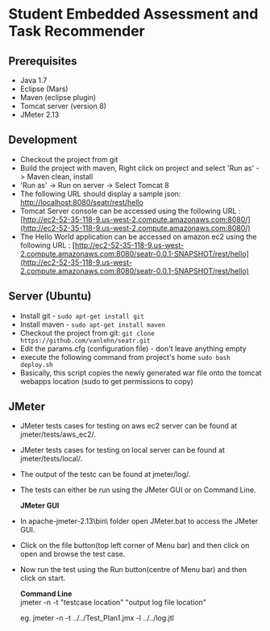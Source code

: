 # Student Embedded Assessment and Task Recommender

## Prerequisites
- Java 1.7
- Eclipse (Mars)
- Maven (eclipse plugin)
- Tomcat server (version 8)
- JMeter 2.13

## Development
- Checkout the project from git 
- Build the project with maven, Right click on project and select 'Run as' -> Maven clean, install
- 'Run as' -> Run on server -> Select Tomcat 8
- The following URL should display a sample json: [http://localhost:8080/seatr/rest/hello](http://localhost:8080/seatr/rest/hello)
- Tomcat Server console can be accessed using the following URL : [http://ec2-52-35-118-9.us-west-2.compute.amazonaws.com:8080/](http://ec2-52-35-118-9.us-west-2.compute.amazonaws.com:8080/)
- The Hello World application can be accessed on amazon ec2 using the following URL : [http://ec2-52-35-118-9.us-west-2.compute.amazonaws.com:8080/seatr-0.0.1-SNAPSHOT/rest/hello](http://ec2-52-35-118-9.us-west-2.compute.amazonaws.com:8080/seatr-0.0.1-SNAPSHOT/rest/hello)

## Server (Ubuntu)
- Install git - `sudo apt-get install git`
- Install maven - `sudo apt-get install maven`
- Checkout the project from git: `git clone https://github.com/vanlehn/seatr.git`
- Edit the params.cfg (configuration file) - don't leave anything empty
- execute the following command from project's home `sudo bash deploy.sh`
- Basically, this script copies the newly generated war file onto the tomcat webapps location (sudo to get permissions to copy)

## JMeter
- JMeter tests cases for testing on aws ec2 server can be found at jmeter/tests/aws_ec2/.
- JMeter tests cases for testing on local server can be found at jmeter/tests/local/.
- The output of the testc can be found at jmeter/log/.
- The tests can either be run using the JMeter GUI or on Command Line.

  <b>JMeter GUI</b>
- In apache-jmeter-2.13\bin\ folder open JMeter.bat to access the JMeter GUI. 
- Click on the file button(top left corner of Menu bar) and then click on open and browse the test case.
- Now run the test using the Run button(centre of Menu bar) and then click on start.

  <b>Command Line</b>  
  jmeter -n -t  "testcase location"   "output log file location"
  
  eg.  jmeter -n -t ../../Test_Plan1.jmx -l ../../log.jtl
